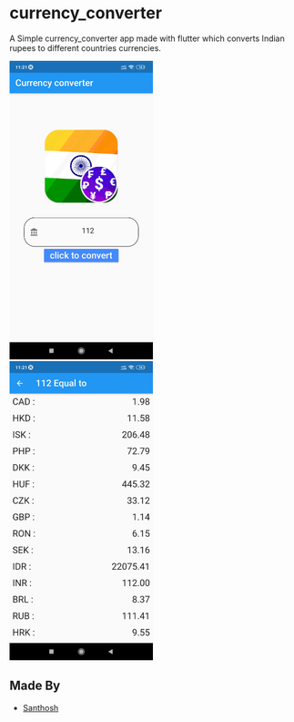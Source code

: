 # currency_converter

A Simple currency_converter app made with flutter which converts Indian rupees to different countries currencies.

<img src='screenshots/mainpage.jpg' height="20%" width="50%"/> <img src='screenshots/list.jpg' height="20%" width="50%"/>


## Made By
 - [Santhosh](http://github.com/santhosh15lm)

